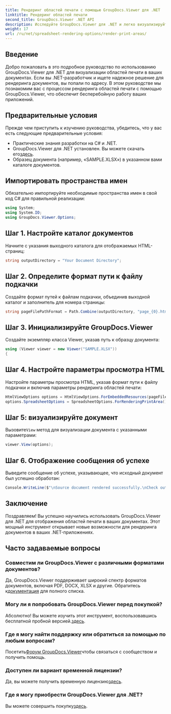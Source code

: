 ```yaml
---
title: Рендеринг областей печати с помощью GroupDocs.Viewer для .NET
linktitle: Рендеринг областей печати
second_title: GroupDocs.Viewer .NET API
description: Исследуйте GroupDocs.Viewer для .NET и легко визуализируйте области печати в различных форматах документов. Попробуйте бесплатную пробную версию прямо сейчас! #GroupDocs.Просмотрщик
weight: 17
url: /ru/net/spreadsheet-rendering-options/render-print-areas/
---
```

## Введение
Добро пожаловать в это подробное руководство по использованию GroupDocs.Viewer для .NET для визуализации областей печати в ваших документах. Если вы .NET-разработчик и ищете надежное решение для рендеринга документов, вы попали по адресу. В этом руководстве мы познакомим вас с процессом рендеринга областей печати с помощью GroupDocs.Viewer, что обеспечит бесперебойную работу ваших приложений.
## Предварительные условия
Прежде чем приступить к изучению руководства, убедитесь, что у вас есть следующие предварительные условия:
- Практические знания разработки на C# и .NET.
-  GroupDocs.Viewer для .NET установлен. Вы можете скачать его[здесь](https://releases.groupdocs.com/viewer/net/).
- Образец документа (например, «SAMPLE.XLSX») в указанном вами каталоге документов.
## Импортировать пространства имен
Обязательно импортируйте необходимые пространства имен в свой код C# для правильной реализации:
```csharp
using System;
using System.IO;
using GroupDocs.Viewer.Options;
```
## Шаг 1. Настройте каталог документов
Начните с указания выходного каталога для отображаемых HTML-страниц:
```csharp
string outputDirectory = "Your Document Directory";
```
## Шаг 2. Определите формат пути к файлу подкачки
Создайте формат путей к файлам подкачки, объединив выходной каталог и заполнитель для номера страницы:
```csharp
string pageFilePathFormat = Path.Combine(outputDirectory, "page_{0}.html");
```
## Шаг 3. Инициализируйте GroupDocs.Viewer
Создайте экземпляр класса Viewer, указав путь к образцу документа:
```csharp
using (Viewer viewer = new Viewer("SAMPLE.XLSX"))
{
```
## Шаг 4. Настройте параметры просмотра HTML
Настройте параметры просмотра HTML, указав формат пути к файлу подкачки и включив параметры рендеринга областей печати:
```csharp
HtmlViewOptions options = HtmlViewOptions.ForEmbeddedResources(pageFilePathFormat);
options.SpreadsheetOptions = SpreadsheetOptions.ForRenderingPrintArea();
```
## Шаг 5: визуализируйте документ
 Вызовите`View` метод для визуализации документа с указанными параметрами:
```csharp
viewer.View(options);
```
## Шаг 6. Отображение сообщения об успехе
Выведите сообщение об успехе, указывающее, что исходный документ был успешно обработан:
```csharp
Console.WriteLine($"\nSource document rendered successfully.\nCheck output in {outputDirectory}.");
```
## Заключение
Поздравляем! Вы успешно научились использовать GroupDocs.Viewer для .NET для отображения областей печати в ваших документах. Этот мощный инструмент открывает новые возможности для рендеринга документов в ваших .NET-приложениях.
## Часто задаваемые вопросы
### Совместим ли GroupDocs.Viewer с различными форматами документов?
 Да, GroupDocs.Viewer поддерживает широкий спектр форматов документов, включая PDF, DOCX, XLSX и другие. Обратитесь к[документация](https://tutorials.groupdocs.com/viewer/net/) для полного списка.
### Могу ли я попробовать GroupDocs.Viewer перед покупкой?
 Абсолютно! Вы можете изучить этот инструмент, воспользовавшись бесплатной пробной версией.[здесь](https://releases.groupdocs.com/).
### Где я могу найти поддержку или обратиться за помощью по любым вопросам?
 Посетить[Форум GroupDocs.Viewer](https://forum.groupdocs.com/c/viewer/9)чтобы связаться с сообществом и получить помощь.
### Доступен ли вариант временной лицензии?
 Да, вы можете получить временную лицензию[здесь](https://purchase.groupdocs.com/temporary-license/).
### Где я могу приобрести GroupDocs.Viewer для .NET?
 Вы можете совершить покупку[здесь](https://purchase.groupdocs.com/buy).
